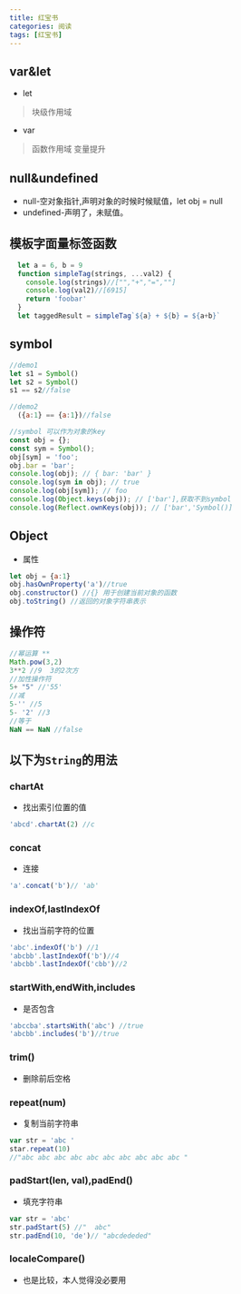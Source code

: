 ```yaml
---
title: 红宝书
categories: 阅读
tags: [红宝书]
---   
```

 
<Meta/>  

## var&let
* let
> 块级作用域
>
* var
> 函数作用域
>变量提升

## null&undefined
* null-空对象指针,声明对象的时候时候赋值，let obj = null
* undefined-声明了，未赋值。

## 模板字面量标签函数
```js
  let a = 6, b = 9
  function simpleTag(strings, ...val2) {
    console.log(strings)//["","+","=",""]
    console.log(val2)//[6915]
    return 'foobar'
  }
  let taggedResult = simpleTag`${a} + ${b} = ${a+b}`
```

## symbol
```javascript
//demo1
let s1 = Symbol()
let s2 = Symbol()
s1 == s2//false

//demo2 
  ({a:1} == {a:1})//false

//symbol 可以作为对象的key
const obj = {};
const sym = Symbol();
obj[sym] = 'foo';
obj.bar = 'bar';
console.log(obj); // { bar: 'bar' }
console.log(sym in obj); // true
console.log(obj[sym]); // foo
console.log(Object.keys(obj)); // ['bar'],获取不到symbol
console.log(Reflect.ownKeys(obj)); // ['bar','Symbol()]
```

## Object
* 属性
```javascript
let obj = {a:1}
obj.hasOwnProperty('a')//true
obj.constructor() //{} 用于创建当前对象的函数
obj.toString() //返回的对象字符串表示
```
## 操作符
```javascript
//幂运算 **
Math.pow(3,2)
3**2 //9  3的2次方
//加性操作符
5+ "5" //'55'
//减
5-'' //5
5- '2' //3
//等于
NaN == NaN //false
```

## 以下为`String`的用法

### chartAt
* 找出索引位置的值
```js
'abcd'.chartAt(2) //c
``` 
### concat
* 连接
```js
'a'.concat('b')// 'ab'
```

### indexOf,lastIndexOf
* 找出当前字符的位置
```js
'abc'.indexOf('b') //1
'abcbb'.lastIndexOf('b')//4
'abcbb'.lastIndexOf('cbb')//2
```

### startWith,endWith,includes
* 是否包含
```js
'abccba'.startsWith('abc') //true
'abcbb'.includes('b')//true
```

### trim()
* 删除前后空格

### repeat(num)
* 复制当前字符串
```js
var str = 'abc '
star.repeat(10)
//"abc abc abc abc abc abc abc abc abc abc "
```

### padStart(len, val),padEnd()
* 填充字符串
```js
var str = 'abc'
str.padStart(5) //"  abc"
str.padEnd(10, 'de')// "abcdededed"
```

### localeCompare()
* 也是比较，本人觉得没必要用


